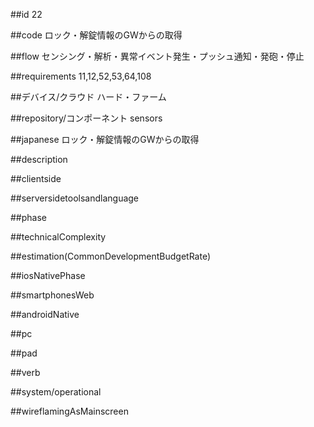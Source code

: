 ##id
22

##code
ロック・解錠情報のGWからの取得

##flow
センシング・解析・異常イベント発生・プッシュ通知・発砲・停止

##requirements
11,12,52,53,64,108

##デバイス/クラウド
ハード・ファーム

##repository/コンポーネント
sensors

##japanese
ロック・解錠情報のGWからの取得

##description


##clientside


##serversidetoolsandlanguage


##phase


##technicalComplexity


##estimation(CommonDevelopmentBudgetRate)


##iosNativePhase


##smartphonesWeb


##androidNative


##pc


##pad


##verb


##system/operational


##wireflamingAsMainscreen
